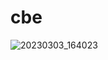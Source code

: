 # cbe

![20230303_164023](https://github.com/yabsera12/cbe/assets/113304237/4030d6fc-8627-4104-bfc6-7da6b42f48c6)
